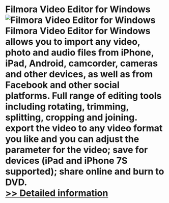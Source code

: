 # Filmora Video Editor for Windows<br />![Filmora Video Editor for Windows](https://mycommerce.akamaized.net/api/pimages/P300948042/BIG/300948042.PNG)<br />Filmora Video Editor for Windows allows you to import any video, photo and audio files from iPhone, iPad, Android, camcorder, cameras and other devices, as well as from Facebook and other social platforms. Full range of editing tools including rotating, trimming, splitting, cropping and joining. export the video to any video format you like and you can adjust the parameter for the video; save for devices (iPad and iPhone 7S supported); share online and burn to DVD.<br />[>> Detailed information](https://secure.shareit.com/shareit/product.html?productid=300948042&affiliateid=200057808)